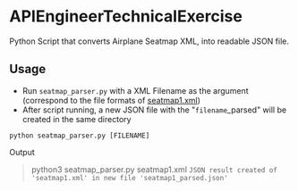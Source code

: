 # APIEngineerTechnicalExercise
Python Script that converts Airplane Seatmap XML, into readable JSON file.

## Usage
- Run `seatmap_parser.py` with a XML Filename as the argument (correspond to the file formats of [seatmap1.xml](seatmap1.xml))
- After script running, a new JSON file with the "`filename`_parsed" will be created in the same directory

```
python seatmap_parser.py [FILENAME]

```
Output
> python3 seatmap_parser.py seatmap1.xml
`JSON result created of 'seatmap1.xml' in new file 'seatmap1_parsed.json'`
